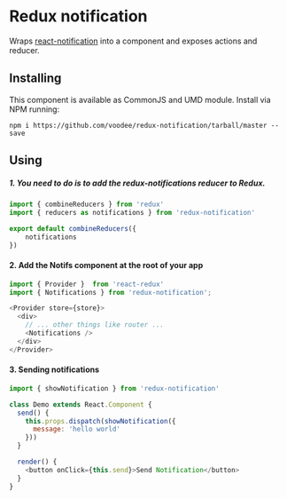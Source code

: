 # Redux notification

Wraps [react-notification](https://github.com/voodee/react-notification) into a component and exposes actions and reducer.

## Installing
This component is available as CommonJS and UMD module. Install via NPM running:

`npm i https://github.com/voodee/redux-notification/tarball/master --save`

## Using
##### 1. You need to do is to add the redux-notifications reducer to Redux.
```js
import { combineReducers } from 'redux'
import { reducers as notifications } from 'redux-notification'

export default combineReducers({
    notifications
})
```

#### 2. Add the Notifs component at the root of your app
```js
import { Provider }  from 'react-redux'
import { Notifications } from 'redux-notification';

<Provider store={store}>
  <div>
    // ... other things like router ...
    <Notifications />
  </div>
</Provider>
```

#### 3. Sending notifications
```js
import { showNotification } from 'redux-notification'

class Demo extends React.Component {
  send() {
    this.props.dispatch(showNotification({
      message: 'hello world'
    }))
  }

  render() {
    <button onClick={this.send}>Send Notification</button>
  }
}
```
